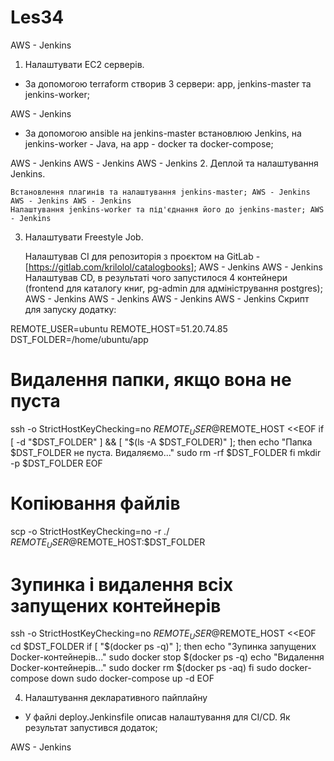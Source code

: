 # Les34

AWS - Jenkins
1. Налаштувати EC2 серверів.
- За допомогою terraform створив 3 сервери: app, jenkins-master та jenkins-worker;

AWS - Jenkins
- За допомогою ansible на jenkins-master встановлюю Jenkins, на jenkins-worker - Java, на app - docker та docker-compose;

AWS - Jenkins AWS - Jenkins AWS - Jenkins
2. Деплой та налаштування Jenkins.

    Встановлення плагинів та налаштування jenkins-master; AWS - Jenkins AWS - Jenkins AWS - Jenkins
    Налаштування jenkins-worker та під'єднання його до jenkins-master; AWS - Jenkins

3. Налаштувати Freestyle Job.

    Налаштував СІ для репозиторія з проєктом на GitLab - [https://gitlab.com/krilolol/catalogbooks]; AWS - Jenkins AWS - Jenkins
    Налаштував СD, в результаті чого запустилося 4 контейнери (frontend для каталогу книг, pg-admin для адміністрування postgres); AWS - Jenkins AWS - Jenkins AWS - Jenkins AWS - Jenkins
    Скрипт для запуску додатку:

REMOTE_USER=ubuntu
REMOTE_HOST=51.20.74.85
DST_FOLDER=/home/ubuntu/app

# Видалення папки, якщо вона не пуста
ssh -o StrictHostKeyChecking=no $REMOTE_USER@$REMOTE_HOST <<EOF
if [ -d "$DST_FOLDER" ] && [ "\$(ls -A $DST_FOLDER)" ]; then
    echo "Папка $DST_FOLDER не пуста. Видаляємо..."
    sudo rm -rf $DST_FOLDER
fi
mkdir -p $DST_FOLDER
EOF

# Копіювання файлів
scp -o StrictHostKeyChecking=no -r ./ $REMOTE_USER@$REMOTE_HOST:$DST_FOLDER

# Зупинка і видалення всіх запущених контейнерів
ssh -o StrictHostKeyChecking=no $REMOTE_USER@$REMOTE_HOST <<EOF
cd $DST_FOLDER
if [ "\$(docker ps -q)" ]; then
    echo "Зупинка запущених Docker-контейнерів..."
    sudo docker stop \$(docker ps -q)
    echo "Видалення Docker-контейнерів..."
    sudo docker rm \$(docker ps -aq)
fi
sudo docker-compose down
sudo docker-compose up -d
EOF

4. Налаштування декларативного пайплайну
- У файлі deploy.Jenkinsfile описав налаштування для CI/CD. Як результат запустився додаток;

AWS - Jenkins
